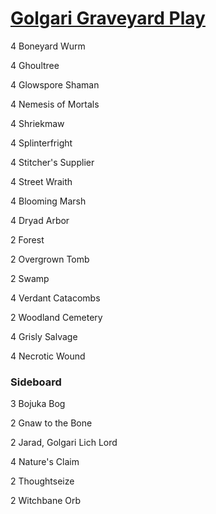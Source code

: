 # [Golgari Graveyard Play](http://tappedout.net/mtg-decks/golgari-graveyard-modern/)

4 Boneyard Wurm

4 Ghoultree

4 Glowspore Shaman

4 Nemesis of Mortals

4 Shriekmaw

4 Splinterfright

4 Stitcher's Supplier

4 Street Wraith

4 Blooming Marsh

4 Dryad Arbor

2 Forest

2 Overgrown Tomb

2 Swamp

4 Verdant Catacombs

2 Woodland Cemetery

4 Grisly Salvage

4 Necrotic Wound

### Sideboard

3 Bojuka Bog

2 Gnaw to the Bone

2 Jarad, Golgari Lich Lord

4 Nature's Claim

2 Thoughtseize

2 Witchbane Orb
